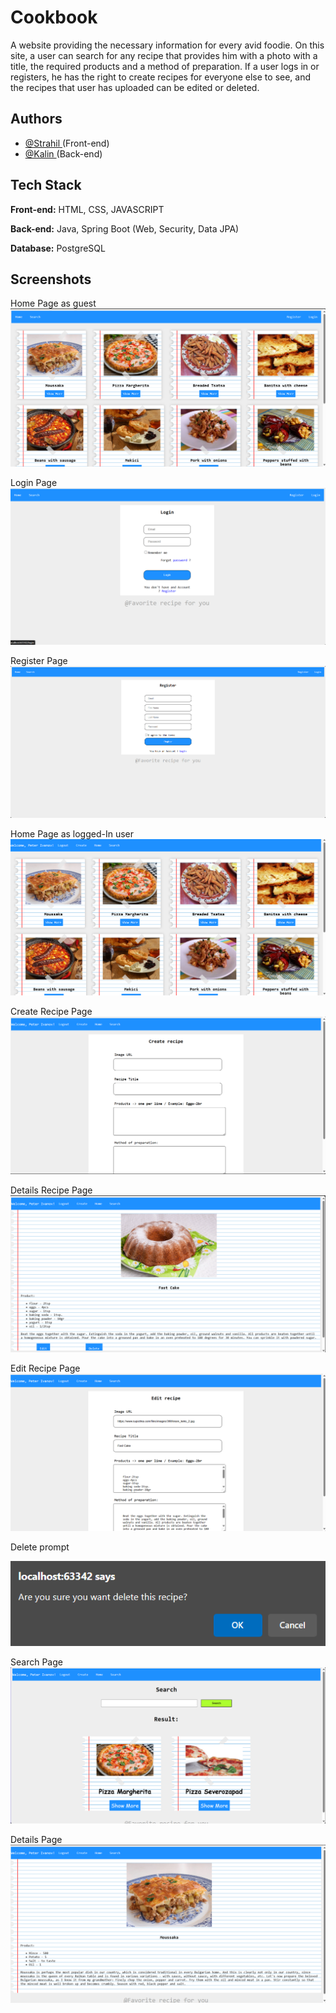 
# Cookbook

A website providing the necessary information for every avid foodie. On this site, a user can search for any recipe that provides him with a photo with a title, the required products and a method of preparation. If a user logs in or registers, he has the right to create recipes for everyone else to see, and the recipes that user has uploaded can be edited or deleted.
## Authors

- [@Strahil ](https://github.com/Strahil731) (Front-end)
- [@Kalin ](https://github.com/kalin73) (Back-end)


## Tech Stack

**Front-end:** HTML, CSS, JAVASCRIPT

**Back-end:** Java, Spring Boot (Web, Security, Data JPA)

**Database:** PostgreSQL


## Screenshots

Home Page as guest
![HomePage](https://github.com/kalin73/Cook-book/blob/master/Screenshot/Screenshot%202024-04-04%20222822.png?raw=true)

Login Page
![LoginPage](https://github.com/kalin73/Cook-book/blob/master/Screenshot/Screenshot%202024-04-04%20222944.png?raw=true)

Register Page
![RegisterPage](https://github.com/kalin73/Cook-book/blob/master/Screenshot/Screenshot_1.png?raw=true)

Home Page as logged-In user
![HomePage](https://github.com/kalin73/Cook-book/blob/master/Screenshot/Screenshot%202024-04-04%20223010.png?raw=true)

Create Recipe Page
![CreatePage](https://github.com/kalin73/Cook-book/blob/master/Screenshot/Screenshot%202024-04-04%20223027.png?raw=true)

Details Recipe Page
![DetailsPage](https://github.com/kalin73/Cook-book/blob/master/Screenshot/Screenshot%202024-04-04%20223041.png?raw=true)

Edit Recipe Page
![EditPage](https://github.com/kalin73/Cook-book/blob/master/Screenshot/Screenshot%202024-04-04%20223050.png?raw=true)

Delete prompt

![DeletePromt](https://github.com/kalin73/Cook-book/blob/master/Screenshot/Screenshot%202024-04-04%20223105.png?raw=true)

Search Page 
![SearchPage](https://github.com/kalin73/Cook-book/blob/master/Screenshot/Screenshot%202024-04-04%20223117.png?raw=true)

Details Page
![DetailsPage](https://github.com/kalin73/Cook-book/blob/master/Screenshot/Screenshot%202024-04-04%20223126.png?raw=true)
